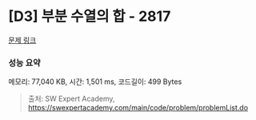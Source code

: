 # [D3] 부분 수열의 합 - 2817 

[문제 링크](https://swexpertacademy.com/main/code/problem/problemDetail.do?contestProbId=AV7IzvG6EksDFAXB) 

### 성능 요약

메모리: 77,040 KB, 시간: 1,501 ms, 코드길이: 499 Bytes



> 출처: SW Expert Academy, https://swexpertacademy.com/main/code/problem/problemList.do